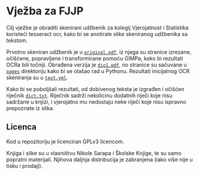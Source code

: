 # Vježba za FJJP

Cilj vježbe je obraditi skenirani udžbenik za kolegij Vjerojatnost i Statistika
koristeći tesseract ocr, kako bi se anotirale slike skeniranog udžbenika sa
tekstom.

Prvotno skeniran udžbenik je u [`original.pdf`](./original.pdf), iz njega su
stranice izrezane, očišćene, popravljene i transformirane pomoću GIMPa, kako bi
rezultati OCRa bili točniji. Obrađena verzija je [`dio1.pdf`](./dio1.pdf), no
stranice su sačuvane u [`pages`](./pages) direktoriju kako bi se olašao rad u
Pythonu. Rezultati inicijalnog OCR skeniranja su u [`text.yml`](./text.yml).

Kako bi se poboljšali rezultati, od dobivenog teksta je izgrađen i očišćen
riječnik [`dict.txt`](./dict.txt). Riječnik sadrži nekolicinu dodatnih riječi
koje nisu sadržane u knjizi, i vjerojatno mu nedostaju neke riječi koje nisu
ispravno prepoznate iz slika.



## Licenca

Kod u repozitoriju je licenciran GPLv3 licencom.

Knjiga i slike su u vlasništvu Nikole Sarapa i Školske Knjige, te su samo
popratni materijali. Njihova daljnja distribucija je zabranjena (iako više nije
u tisku i prodaji).

